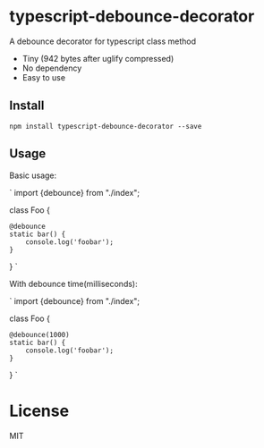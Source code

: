 # typescript-debounce-decorator
A debounce decorator for typescript class method

* Tiny (942 bytes after uglify compressed)
* No dependency
* Easy to use

## Install
`npm install typescript-debounce-decorator --save`

## Usage

Basic usage:

`
import {debounce} from "./index";

class Foo {

	@debounce
	static bar() {
		console.log('foobar');
	}

}
`

With debounce time(milliseconds):

`
import {debounce} from "./index";

class Foo {

	@debounce(1000)
	static bar() {
		console.log('foobar');
	}

}
`

# License
MIT